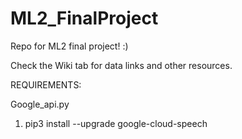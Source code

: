 # ML2_FinalProject
Repo for ML2 final project! :) 

Check the Wiki tab for data links and other resources.

REQUIREMENTS:

Google_api.py
1. pip3 install --upgrade google-cloud-speech
